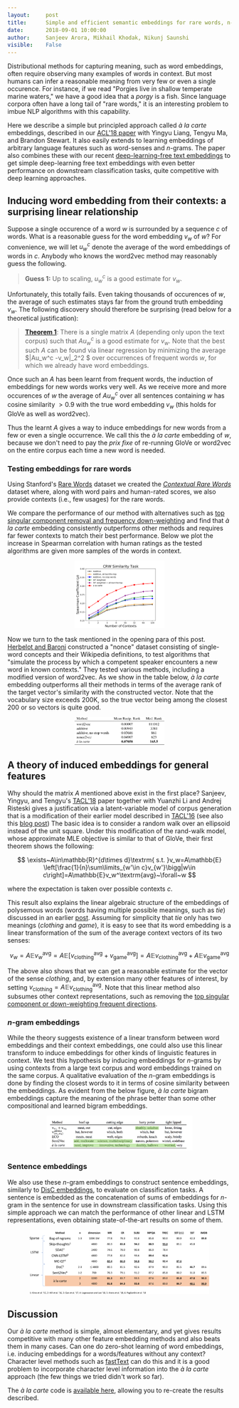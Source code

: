 ```yaml
---
layout:     post
title:      Simple and efficient semantic embeddings for rare words, n-grams, and any other language feature
date:       2018-09-01 10:00:00
author:     Sanjeev Arora, Mikhail Khodak, Nikunj Saunshi
visible:    False
---
```


Distributional methods for capturing meaning, such as word embeddings, often require observing many examples of words in context. But most humans can infer a reasonable meaning from very few or even a single occurence. For instance,  if we read "Porgies live in shallow temperate marine waters," we have a good idea that a *porgy* is a fish. Since language corpora often have a long tail of "rare words," it is an interesting problem to imbue NLP algorithms with this capability.  

Here we describe a simple but principled approach called *à la carte* embeddings, described in our [ACL'18 paper](http://aclweb.org/anthology/P18-1002) with Yingyu Liang, Tengyu Ma, and Brandon Stewart. It also easily extends to learning embeddings of arbitrary language features such as word-senses and $n$-grams. The paper also combines these with our recent [deep-learning-free text embeddings](http://www.offconvex.org/2018/06/25/textembeddings/) to get simple deep-learning free text embeddings with even better performance on downstream classification tasks, quite competitive with deep learning approaches.

## Inducing word embedding from their contexts: a surprising linear relationship

Suppose a single occurence of a word $w$ is surrounded by a sequence $c$ of words. What is a reasonable guess for the word embedding $v_w$  of $w$? For convenience, we will let $u_w^c$ denote the  average of the word embeddings of words in $c$. Anybody who knows the word2vec method may reasonably guess the following.

> **Guess 1:** Up to scaling, $u_w^c$ is  a good estimate for $v_w$.

Unfortunately, this totally fails. Even taking thousands of occurences of $w$, the average of such estimates  stays far from the ground truth embedding $v_w$. The following discovery should therefore be surprising (read below for a theoretical justification):

> [**Theorem 1**](https://transacl.org/ojs/index.php/tacl/article/view/1346): There is a single matrix $A$ (depending only upon the text corpus)  such that $A u_w^c$ is a good estimate for $v_w$. Note that the best such  $A$ can be found via linear regression by minimizing the average $|Au_w^c -v_w|_2^2 $ over occurrences of frequent words $w$, for which we already have word embeddings.  

Once such an $A$ has been learnt from frequent words, the induction of embeddings for new words works very well. As we receive more and more occurences of  $w$ the average of $Au_w^c$ over all sentences containing $w$  has cosine similarity $>0.9$ with the true word embedding $v_w$ (this holds for GloVe as well as word2vec).

Thus the learnt $A$ gives a way to induce embeddings for new words from a few or even a single occurrence. We call this the   *à la carte* embedding of $w$,  because we don't need to pay  the *prix fixe* of re-running GloVe or word2vec on the entire corpus each time a new word is needed. 

### Testing embeddings for rare words ###
Using Stanford's [Rare Words](https://nlp.stanford.edu/~lmthang/morphoNLM/) dataset we created the 
[*Contextual Rare Words*](http://nlp.cs.princeton.edu/CRW/) dataset where, along with word pairs and human-rated scores, we also provide contexts (i.e., few usages) for the rare words.

We compare the performance of our method with alternatives such as [top singular component removal and frequency down-weighting](http://www.offconvex.org/2018/06/17/textembeddings/) and find that *à la carte* embedding consistently outperforms other methods and requires far fewer contexts to match their best performance.
Below we plot the increase in Spearman correlation with human ratings as the tested algorithms are given more samples of the words in context.

<p style="text-align:center;">
<img src="/assets/crwplot.svg" width="40%" />
</p>

Now we turn to the task mentioned in the opening para of this post. [Herbelot and Baroni](http://aclweb.org/anthology/D17-1030) constructed a "nonce" dataset consisting of single-word concepts and their Wikipedia definitions, to test algorithms that "simulate the process by which a competent speaker encounters a new word in known contexts." They tested various methods, including a modified version of word2vec.
As we show in the table below, *à la carte* embedding outperforms all their methods in terms of the average rank of the target vector's similarity with the constructed vector.
Note that the vocabulary size exceeds 200K, so the true vector being among the closest 200 or so vectors is quite good.

<p style="text-align:center;">
<img src="/assets/nonce.svg" width="40%" />
</p>

##  A theory of induced embeddings for general features

Why should the matrix $A$ mentioned above exist in the first place? 
Sanjeev, Yingyu, and Tengyu's [TACL'18](https://transacl.org/ojs/index.php/tacl/article/view/1346) paper together with Yuanzhi Li and Andrej Risteski gives a justification via
a latent-variable model of corpus generation that is a modification of their earlier model described in [TACL'16](https://transacl.org/ojs/index.php/tacl/article/view/742) (see also this [blog post](http://www.offconvex.org/2016/02/14/word-embeddings-2/)) The basic idea is to consider a random walk over an ellipsoid instead of the unit square. 
Under this modification of the rand-walk model, whose approximate MLE objective is similar to that of GloVe, their first theorem shows the following:

$$ \exists~A\in\mathbb{R}^{d\times d}\textrm{ s.t. }v_w=A\mathbb{E} \left[\frac{1}{n}\sum\limits_{w'\in c}v_{w'}\bigg|w\in c\right]=A\mathbb{E}v_w^\textrm{avg}~\forall~w $$

where the expectation is taken over possible contexts $c$. 

This result also explains the linear algebraic structure of the embeddings of polysemous words (words having multiple possible meanings, such as *tie*) discussed in an earlier [post](http://www.offconvex.org/2016/07/10/embeddingspolysemy/).
Assuming for simplicity that $tie$ only has two meanings (*clothing* and *game*), it is easy to see that its word embedding is a linear transformation of the sum of the average context vectors of its two senses:

$$ v_w=A\mathbb{E}v_w^\textrm{avg}=A\mathbb{E}\left[v_\textrm{clothing}^\textrm{avg}+v_\textrm{game}^\textrm{avg}\right]=A\mathbb{E}v_\textrm{clothing}^\textrm{avg}+A\mathbb{E}v_\textrm{game}^\textrm{avg} $$

The above also shows that we can get a reasonable estimate for the vector of the sense *clothing*, and, by extension many other features of interest, by setting $v_\textrm{clothing}=A\mathbb{E}v_\textrm{clothing}^\textrm{avg}$.
Note that this linear method also subsumes other context representations, such as removing the [top singular component or down-weighting frequent directions](http://www.offconvex.org/2018/06/17/textembeddings/).

### $n$-gram embeddings ###

While the theory suggests existence of a linear transform between word embeddings and their context embeddings, one could also use this linear transform to induce embeddings for other kinds of linguistic features in context.
We test this hypothesis by inducing embeddings for $n$-grams by using contexts from a large text corpus and word embeddings trained on the same corpus.
A qualitative evaluation of the $n$-gram embeddings is done by finding the closest words to it in terms of cosine similarity between the embeddings.
As evident from the below figure, *à la carte* bigram embeddings capture the meaning of the phrase better than some other compositional and learned bigram embeddings.

<p style="text-align:center;">
<img src="/assets/ngram_quality.png" width="65%" />
</p>

### Sentence embeddings ###
We also use these $n$-gram embeddings to construct sentence embeddings, similarly to [DisC embeddings](http://www.offconvex.org/2018/06/25/textembeddings/), to evaluate on classification tasks.
A sentence is embedded as the concatenation of sums of embeddings for $n$-gram in the sentence for use in downstream classification tasks.
Using this simple approach we can match the performance of other linear and LSTM representations, even obtaining state-of-the-art results on some of them.

<p style="text-align:center;">
<img src="/assets/ngram_clf.svg" width="80%" />
</p>

## Discussion

Our *à la carte* method is simple, almost elementary, and yet gives results competitive with many other feature embedding methods and also beats them in many cases.
Can one do zero-shot learning of word embeddings, i.e. inducing embeddings for a words/features without any context?
Character level methods such as [fastText](https://fasttext.cc/) can do this and it is a good problem to  incorporate character level information into the *à la carte* approach (the few things we tried didn't work so far).

The *à la carte* code is [available here](https://github.com/NLPrinceton/ALaCarte), allowing you to re-create the results described.

